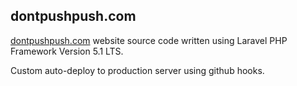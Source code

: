 ## dontpushpush.com

[dontpushpush.com](http://dontpushpush.com) website source code written using Laravel PHP Framework Version 5.1 LTS.        

Custom auto-deploy to production server using github hooks. 